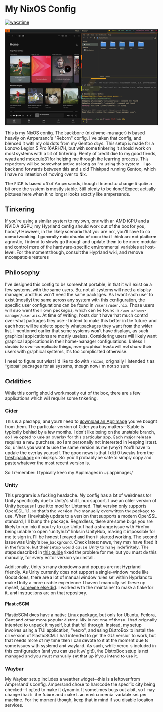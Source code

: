 # My NixOS Config

[![wakatime](https://wakatime.com/badge/user/6c1b4d80-35ad-487a-a081-efc861c8d411/project/968184c1-48bf-4747-8f1e-59ce13bcfdfb.svg)](https://wakatime.com/badge/user/6c1b4d80-35ad-487a-a081-efc861c8d411/project/968184c1-48bf-4747-8f1e-59ce13bcfdfb)

![screenshot](./screenshots/cover1.png)

This is my NixOS config. The backbone (nix/home-manager) is based heavily on
Ampersand's "Reborn" config. I've taken that config, and blended it with my old
dots from my Gentoo days. This setup is made for a Lonovo Legion 5 Pro 16ARH7H,
but with some tinkering it should work on most systems with a bit of tinkering.
Plenty of credit due to my good fiends, [wyatt](www.wyatt.wtf) and
[molecule31](https://molecule31.co.ua/) for helping me through the learning
process. This repository will be somewhat active as long as I'm using this
system--I go back and forwards between this and a old Thinkpad running Gentoo,
which I have no intention of moving over to Nix.

The RICE is based off of Ampersands, though I intend to change it quite a bit
once the system is mostly stable. Still plenty to be done! Expect actually
pictures here when it no longer looks exactly like ampersands.

## Tinkering

If you're using a similar system to my own, one with an AMD iGPU and a NVIDIA
dGPU, my Hyprland config should work out of the box for you, hooray! However, in
the likely scenario that you are not, you'll have to do some tweaking. I
generally note chunks of code that I think are not platform agnostic, I intend
to slowly go through and update them to be more modular and control more of the
hardware-specific environmental variables at host-level. For the moment though,
consult the Hyprland wiki, and remove incompatible features.

## Philosophy

I've designed this config to be somewhat portable, in that it will exist on a
few systems, with the same users. But not all systems will need a display
manager, and thus won't need the same packages. As I want each user to exist
(mostly) the same across any system with this configuration, the specific user
configurations can be found in `/users/user.nix`. Those users will also want
their own packages, which can be found in `/users/home-manager/user.nix`. At
time of writing, hosts don't have that much control over what packages they
use--I intend to make this better in the future, and each host will be able to
specify what packages they want from the wider list. I mentioned earlier that
some systems won't have displays, as such graphical applications are mostly
useless. Considering users will likely want graphical applications in their
home-manager configurations. Unless I decide to over-complicate things,
non-graphical hosts will not share their users with graphical systems, it's too
complicated otherwise.

I need to figure out what I'd like to do with `/nixos`, originally I intended it
as "global" packages for all systems, though now I'm not so sure.

## Oddities

While this config should work mostly out of the box, there are a few
applications which will require some tinkering.

### Cider

This is a paid app, and you'll need to [download an AppImage](https://cider.sh/)
you've bought from them. The particular version of Cider you buy matters--Stable
is typically behind by a few months. I don't like being on the unstable branch,
so I've opted to use an overlay for this particular app. Each major release
requires a new purchase, so I am personally not interested in keeping latest.
So, unless you want to use the same version as me (why?) You'll have to update
the overlay yourself. The good news is that I did 0 tweaks from the
[fresh package](https://github.com/NixOS/nixpkgs/blob/master/pkgs/by-name/ci/cider-2/package.nix)
on nixpkgs. So, you'll probably be safe to simply copy and paste whatever the
most recent version is.

So I remember: I typically keep my AppImages in ~/.appimages/

### Unity

This program is a fucking headache. My config has a lot of weirdness for Unity
specifically due to Unity's shit Linux support. I use an older version of Unity
because I use it to mod for Unturned. That version only supports OpenSSL 1.1, so
that's the version I've manually overwritten the package to use. When I
inevitably update to a version that supports a modern OpenSSL standard, I'll
bump the package. Regardless, there are some bugs you are likely to run into if
you try to use Unity. I had a strange issue with Firefox being unable to open
"unityhub" links in UnityHub, making it impossible for me to sign in. I'll be
honest I prayed and then it started working. The second issue was Unity's
`bee_background`. Check latest news, they may have fixed it in the future, but
their setup would cause Unity to hang indefinitely. The steps described in
[this guide](https://discussions.unity.com/t/linux-editor-stuck-on-loading-because-of-bee-backend-w-workaround/854480)
fixed the problem for me, but you must do this manually, for every editor
version you install.

Additionally, Unity's many dropdowns and popups are not Hyprland friendly. As
Unity currently does not support a single-window mode like Godot does, there are
a lot of manual window rules set within Hyprland to make Unity a more usable
experience. I haven't manually set these up myself,
[someone else did](https://github.com/nnra6864/HyprlandUnityFix). I worked with
the maintainer to make a flake for it, and instructions are on that repository.

#### PlasticSCM

PlasticSCM does have a native Linux package, but only for Ubuntu, Fedora, Cent
and other more popular distros. Nix is not one of those. I had originally
intended to unpack it myself, but that fell through. Instead, my setup involves
using a TUI application, "vecro", and using DistroBox to install the cli version
of PlasticSCM. I had intended to get the GUI version to work, but that needs
more of my time then I can devote to it at the moment due to some issues with
systemd and wayland. As such, while verco is included in this configuration (and
you can use it w/ git!), the DistroBox setup is not managed and you must
manually set that up if you intend to use it.

### Waybar

My Waybar setup includes a weather widget--this is a leftover from Ampersand's
config. Ampersand chose to hardcode the specific city being checked--I opted to
make it dynamic. It sometimes bugs out a bit, so I may change that in the future
and make it an environmental variable set per machine. For the moment though,
keep that in mind if you disable location services.
